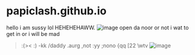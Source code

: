 # papiclash.github.io
hello i am sussy lol HEHEHEHAWW.
![image](https://user-images.githubusercontent.com/126195421/222794920-8fba6da6-b002-4a50-8a80-b3321f45a68e.png)
open da noor
or not
i wat to get in
or i will be mad
>:(><
:)
-kk
/daddy
.aurg
,not
:yy
;nono
{qq
[22
\wtv
![image](https://user-images.githubusercontent.com/126195421/223164640-89d260e6-8ecf-4d31-b513-ed39b25a019f.png)
